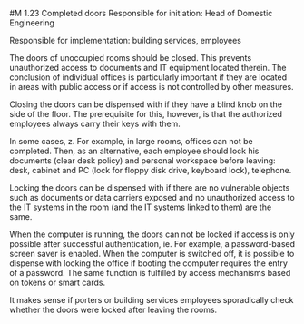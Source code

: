 #M 1.23 Completed doors
Responsible for initiation: Head of Domestic Engineering

Responsible for implementation: building services, employees

The doors of unoccupied rooms should be closed. This prevents unauthorized access to documents and IT equipment located therein. The conclusion of individual offices is particularly important if they are located in areas with public access or if access is not controlled by other measures.

Closing the doors can be dispensed with if they have a blind knob on the side of the floor. The prerequisite for this, however, is that the authorized employees always carry their keys with them.

In some cases, z. For example, in large rooms, offices can not be completed. Then, as an alternative, each employee should lock his documents (clear desk policy) and personal workspace before leaving: desk, cabinet and PC (lock for floppy disk drive, keyboard lock), telephone.

Locking the doors can be dispensed with if there are no vulnerable objects such as documents or data carriers exposed and no unauthorized access to the IT systems in the room (and the IT systems linked to them) are the same.

When the computer is running, the doors can not be locked if access is only possible after successful authentication, ie. For example, a password-based screen saver is enabled. When the computer is switched off, it is possible to dispense with locking the office if booting the computer requires the entry of a password. The same function is fulfilled by access mechanisms based on tokens or smart cards.

It makes sense if porters or building services employees sporadically check whether the doors were locked after leaving the rooms.



